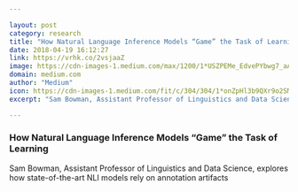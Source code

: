 ```yaml
---

layout: post
category: research
title: "How Natural Language Inference Models “Game” the Task of Learning"
date: 2018-04-19 16:12:27
link: https://vrhk.co/2vsjaaZ
image: https://cdn-images-1.medium.com/max/1200/1*USZPEMe_EdvePYbwg7_aAg.jpeg
domain: medium.com
author: "Medium"
icon: https://cdn-images-1.medium.com/fit/c/304/304/1*onZpHl3b9QXr9o2SM6jgIw.jpeg
excerpt: "Sam Bowman, Assistant Professor of Linguistics and Data Science, explores how state-of-the-art NLI models rely on annotation artifacts"

---
```


### How Natural Language Inference Models “Game” the Task of Learning

Sam Bowman, Assistant Professor of Linguistics and Data Science, explores how state-of-the-art NLI models rely on annotation artifacts